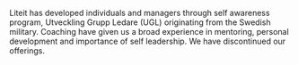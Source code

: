 Liteit has developed individuals and managers through self awareness program, Utveckling Grupp Ledare (UGL) originating from the Swedish military. 
Coaching have given us a broad experience in mentoring, personal development and importance of self leadership. We have discontinued our offerings. 


